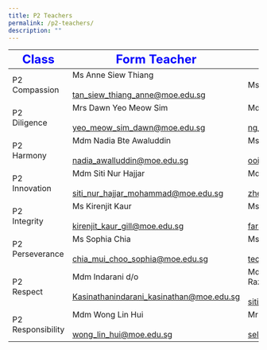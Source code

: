 ```yaml
---
title: P2 Teachers
permalink: /p2-teachers/
description: ""
---
```

|     <strong style="color: blue; font-size: 24px;">Class</strong>|<strong style="color: blue; font-size: 24px;">Form Teacher</strong>|<strong style="color: blue; font-size: 24px;">Co-Form Teacher</strong>|
|-------------------|-------------------------------------------------------------------|--------------------------------------------------------------------|
| P2 Compassion     | Ms Anne Siew Thiang<br><br>tan_siew_thiang_anne@moe.edu.sg        | Ms Brintha d/o Sivabalan <br>                                      |
| P2<br> Diligence      | Mrs Dawn Yeo Meow Sim<br><br>yeo_meow_sim_dawn@moe.edu.sg         | Mdm Ng Tay Kee<br><br>ng_tay_kee@moe.edu.sg                        |
| P2<br> Harmony        | Mdm Nadia Bte Awaluddin<br><br>nadia_awalluddin@moe.edu.sg        | Ms Ooi Guat Lan<br><br>ooi_guat_lan@moe.edu.sg                     |
| P2<br> Innovation     | Mdm Siti Nur Hajjar<br><br>siti_nur_hajjar_mohammad@moe.edu.sg    | Mdm Zheng Li<br><br>zheng_li@moe.edu.sg                            |
| P2<br> Integrity      | Ms Kirenjit Kaur<br><br>kirenjit_kaur_gill@moe.edu.sg             | Ms Farah Adibah Binte Johari<br><br>farah_adibah_johari@moe.edu.sg |
| P2 Perseverance   | Ms Sophia Chia<br><br>chia_mui_choo_sophia@moe.edu.sg             | Ms Teo Pauline<br><br>teo_pauline@moe.edu.sg                       |
| P2 <br>Respect        | Mdm Indarani d/o <br><br>Kasinathanindarani_kasinathan@moe.edu.sg | Mdm Siti Patimah Binte Abd Razak <br><br>siti_patimah@moe.edu.sg    |
| P2 Responsibility | Mdm Wong Lin Hui<br><br>wong_lin_hui@moe.edu.sg                   | Mr Selwyn Lim<br><br>selwyn_lim_a@moe.edu.sg                       |